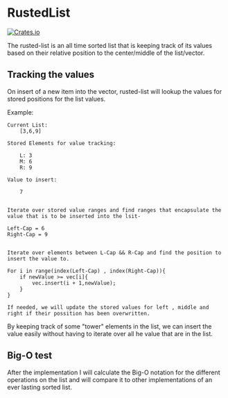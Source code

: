 # RustedList

[![Crates.io](https://img.shields.io/badge/crate.io-v0.0.1-orange.svg)](https://crates.io/crates/rusted_list)

The rusted-list is an all time sorted list that is keeping track of its values based on their relative position to the center/middle of the list/vector.

## Tracking the values

On insert of a new item into the vector, rusted-list will lookup the values for stored positions for the list values.

Example:

	Current List:
		[3,6,9]

	Stored Elements for value tracking:
		
		L: 3
		M: 6
		R: 9

	Value to insert:
 		
		7

	
	Iterate over stored value ranges and find ranges that encapsulate the value that is to be inserted into the lsit-
	
	Left-Cap = 6
	Right-Cap = 9


	Iterate over elements between L-Cap && R-Cap and find the position to insert the value to.

	For i in range(index(Left-Cap) , index(Right-Cap)){
		if newValue >= vec[i]{
			vec.insert(i + 1,newValue);	
		}
	}

	If needed, we will update the stored values for left , middle and right if their possition has been overwritten.


By keeping track of some "tower" elements in the list, we can insert the value easily without having to iterate over all he value that are in the list. 


## Big-O test


After the implementation I will calculate the Big-O notation for the different operations on the list and will compare it to other implementations of an ever lasting sorted list.



